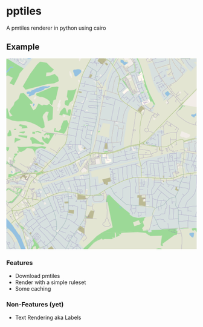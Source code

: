 # pptiles

A pmtiles renderer in python using cairo

## Example

![Example](examples/2023-11-01.png)

### Features

- Download pmtiles 
- Render with a simple ruleset
- Some caching


### Non-Features (yet)

- Text Rendering aka Labels
